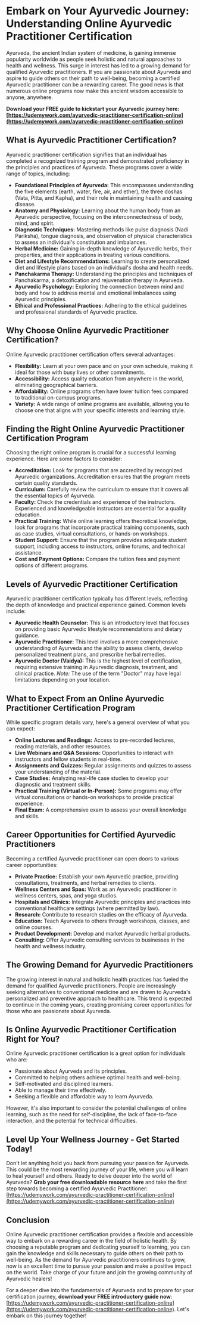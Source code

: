 # Embark on Your Ayurvedic Journey: Understanding Online Ayurvedic Practitioner Certification

Ayurveda, the ancient Indian system of medicine, is gaining immense popularity worldwide as people seek holistic and natural approaches to health and wellness.  This surge in interest has led to a growing demand for qualified Ayurvedic practitioners. If you are passionate about Ayurveda and aspire to guide others on their path to well-being, becoming a certified Ayurvedic practitioner can be a rewarding career. The good news is that numerous online programs now make this ancient wisdom accessible to anyone, anywhere.

**Download your FREE guide to kickstart your Ayurvedic journey here: [https://udemywork.com/ayurvedic-practitioner-certification-online](https://udemywork.com/ayurvedic-practitioner-certification-online)**

## What is Ayurvedic Practitioner Certification?

Ayurvedic practitioner certification signifies that an individual has completed a recognized training program and demonstrated proficiency in the principles and practices of Ayurveda. These programs cover a wide range of topics, including:

*   **Foundational Principles of Ayurveda:** This encompasses understanding the five elements (earth, water, fire, air, and ether), the three doshas (Vata, Pitta, and Kapha), and their role in maintaining health and causing disease.
*   **Anatomy and Physiology:** Learning about the human body from an Ayurvedic perspective, focusing on the interconnectedness of body, mind, and spirit.
*   **Diagnostic Techniques:** Mastering methods like pulse diagnosis (Nadi Pariksha), tongue diagnosis, and observation of physical characteristics to assess an individual's constitution and imbalances.
*   **Herbal Medicine:**  Gaining in-depth knowledge of Ayurvedic herbs, their properties, and their applications in treating various conditions.
*   **Diet and Lifestyle Recommendations:**  Learning to create personalized diet and lifestyle plans based on an individual's dosha and health needs.
*   **Panchakarma Therapy:** Understanding the principles and techniques of Panchakarma, a detoxification and rejuvenation therapy in Ayurveda.
*   **Ayurvedic Psychology:** Exploring the connection between mind and body and how to address mental and emotional imbalances using Ayurvedic principles.
*   **Ethical and Professional Practices:** Adhering to the ethical guidelines and professional standards of Ayurvedic practice.

## Why Choose Online Ayurvedic Practitioner Certification?

Online Ayurvedic practitioner certification offers several advantages:

*   **Flexibility:**  Learn at your own pace and on your own schedule, making it ideal for those with busy lives or other commitments.
*   **Accessibility:**  Access quality education from anywhere in the world, eliminating geographical barriers.
*   **Affordability:**  Online programs often have lower tuition fees compared to traditional on-campus programs.
*   **Variety:**  A wide range of online programs are available, allowing you to choose one that aligns with your specific interests and learning style.

## Finding the Right Online Ayurvedic Practitioner Certification Program

Choosing the right online program is crucial for a successful learning experience. Here are some factors to consider:

*   **Accreditation:**  Look for programs that are accredited by recognized Ayurvedic organizations. Accreditation ensures that the program meets certain quality standards.
*   **Curriculum:**  Carefully review the curriculum to ensure that it covers all the essential topics of Ayurveda.
*   **Faculty:**  Check the credentials and experience of the instructors.  Experienced and knowledgeable instructors are essential for a quality education.
*   **Practical Training:**  While online learning offers theoretical knowledge, look for programs that incorporate practical training components, such as case studies, virtual consultations, or hands-on workshops.
*   **Student Support:**  Ensure that the program provides adequate student support, including access to instructors, online forums, and technical assistance.
*   **Cost and Payment Options:**  Compare the tuition fees and payment options of different programs.

## Levels of Ayurvedic Practitioner Certification

Ayurvedic practitioner certification typically has different levels, reflecting the depth of knowledge and practical experience gained.  Common levels include:

*   **Ayurvedic Health Counselor:** This is an introductory level that focuses on providing basic Ayurvedic lifestyle recommendations and dietary guidance.
*   **Ayurvedic Practitioner:** This level involves a more comprehensive understanding of Ayurveda and the ability to assess clients, develop personalized treatment plans, and prescribe herbal remedies.
*   **Ayurvedic Doctor (Vaidya):** This is the highest level of certification, requiring extensive training in Ayurvedic diagnosis, treatment, and clinical practice. *Note:* The use of the term "Doctor" may have legal limitations depending on your location.

## What to Expect From an Online Ayurvedic Practitioner Certification Program

While specific program details vary, here's a general overview of what you can expect:

*   **Online Lectures and Readings:**  Access to pre-recorded lectures, reading materials, and other resources.
*   **Live Webinars and Q&A Sessions:**  Opportunities to interact with instructors and fellow students in real-time.
*   **Assignments and Quizzes:**  Regular assignments and quizzes to assess your understanding of the material.
*   **Case Studies:**  Analyzing real-life case studies to develop your diagnostic and treatment skills.
*   **Practical Training (Virtual or In-Person):**  Some programs may offer virtual consultations or hands-on workshops to provide practical experience.
*   **Final Exam:**  A comprehensive exam to assess your overall knowledge and skills.

## Career Opportunities for Certified Ayurvedic Practitioners

Becoming a certified Ayurvedic practitioner can open doors to various career opportunities:

*   **Private Practice:**  Establish your own Ayurvedic practice, providing consultations, treatments, and herbal remedies to clients.
*   **Wellness Centers and Spas:**  Work as an Ayurvedic practitioner in wellness centers, spas, and yoga studios.
*   **Hospitals and Clinics:**  Integrate Ayurvedic principles and practices into conventional healthcare settings (where permitted by law).
*   **Research:**  Contribute to research studies on the efficacy of Ayurveda.
*   **Education:**  Teach Ayurveda to others through workshops, classes, and online courses.
*   **Product Development:**  Develop and market Ayurvedic herbal products.
*   **Consulting:**  Offer Ayurvedic consulting services to businesses in the health and wellness industry.

## The Growing Demand for Ayurvedic Practitioners

The growing interest in natural and holistic health practices has fueled the demand for qualified Ayurvedic practitioners. People are increasingly seeking alternatives to conventional medicine and are drawn to Ayurveda's personalized and preventive approach to healthcare. This trend is expected to continue in the coming years, creating promising career opportunities for those who are passionate about Ayurveda.

## Is Online Ayurvedic Practitioner Certification Right for You?

Online Ayurvedic practitioner certification is a great option for individuals who are:

*   Passionate about Ayurveda and its principles.
*   Committed to helping others achieve optimal health and well-being.
*   Self-motivated and disciplined learners.
*   Able to manage their time effectively.
*   Seeking a flexible and affordable way to learn Ayurveda.

However, it's also important to consider the potential challenges of online learning, such as the need for self-discipline, the lack of face-to-face interaction, and the potential for technical difficulties.

## Level Up Your Wellness Journey - Get Started Today!

Don't let anything hold you back from pursuing your passion for Ayurveda. This could be the most rewarding journey of your life, where you will learn to heal yourself and others. Ready to delve deeper into the world of Ayurveda? **Grab your free downloadable resource here** and take the first step towards becoming a certified Ayurvedic Practitioner: [https://udemywork.com/ayurvedic-practitioner-certification-online](https://udemywork.com/ayurvedic-practitioner-certification-online)

## Conclusion

Online Ayurvedic practitioner certification provides a flexible and accessible way to embark on a rewarding career in the field of holistic health. By choosing a reputable program and dedicating yourself to learning, you can gain the knowledge and skills necessary to guide others on their path to well-being.  As the demand for Ayurvedic practitioners continues to grow, now is an excellent time to pursue your passion and make a positive impact on the world. Take charge of your future and join the growing community of Ayurvedic healers!

For a deeper dive into the fundamentals of Ayurveda and to prepare for your certification journey, **download your FREE introductory guide now**: [https://udemywork.com/ayurvedic-practitioner-certification-online](https://udemywork.com/ayurvedic-practitioner-certification-online). Let's embark on this journey together!
